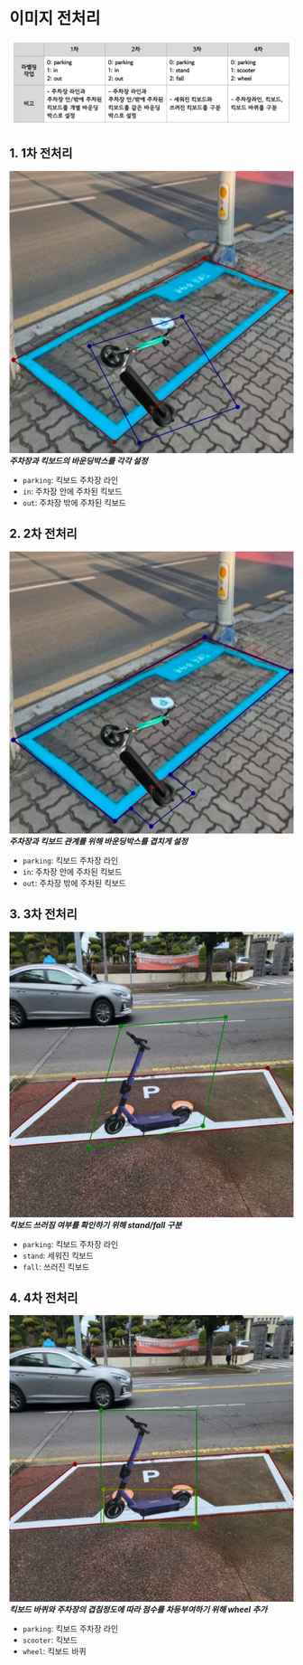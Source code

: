 # 이미지 전처리
![](./../assets/kickkick_preprocess.jpeg)

## 1. 1차 전처리
![1st](./../assets/1st_label.jpeg)
***주차장과 킥보드의 바운딩박스를 각각 설정***
- `parking`: 킥보드 주차장 라인
- `in`: 주차장 안에 주차된 킥보드
- `out`: 주차장 밖에 주차된 킥보드

## 2. 2차 전처리
![2nd](./../assets/2nd_label.jpeg)
***주차장과 킥보드 관계를 위해 바운딩박스를 겹치게 설정***
- `parking`: 킥보드 주차장 라인
- `in`: 주차장 안에 주차된 킥보드
- `out`: 주차장 밖에 주차된 킥보드

## 3. 3차 전처리
![3rd](./../assets/3rd_label.jpeg)
***킥보드 쓰러짐 여부를 확인하기 위해 stand/fall 구분***
- `parking`: 킥보드 주차장 라인
- `stand`: 세워진 킥보드
- `fall`: 쓰러진 킥보드

## 4. 4차 전처리
![4th](./../assets/4th_label.jpeg)
***킥보드 바퀴와 주차장의 겹침정도에 따라 점수를 차등부여하기 위해 wheel 추가***
- `parking`: 킥보드 주차장 라인
- `scooter`: 킥보드
- `wheel`: 킥보드 바퀴

